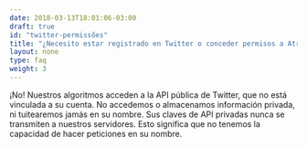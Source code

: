 ```yaml
---
date: 2018-03-13T18:01:06-03:00
draft: true
id: "twitter-permissões"
title: "¿Necesito estar registrado en Twitter o conceder permisos a Atrapabot?"
layout: none
type: faq
weight: 3
---
```

¡No! Nuestros algoritmos acceden a la API pública de Twitter, que no está vinculada a su cuenta. No accedemos o almacenamos información privada, ni tuitearemos jamás en su nombre. Sus claves de API privadas nunca se transmiten a nuestros servidores. Esto significa que no tenemos la capacidad de hacer peticiones en su nombre.  
